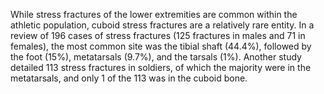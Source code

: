 While stress fractures of the lower extremities are common within the athletic population, cuboid stress fractures are a relatively rare entity. In a review of 196 cases of stress fractures (125 fractures in males and 71 in females), the most common site was the tibial shaft (44.4%), followed by the foot (15%), metatarsals (9.7%), and the tarsals (1%). Another study detailed 113 stress fractures in soldiers, of which the majority were in the metatarsals, and only 1 of the 113 was in the cuboid bone.